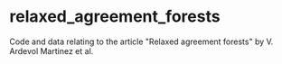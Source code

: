# relaxed_agreement_forests
Code and data relating to the article "Relaxed agreement forests" by V. Ardevol Martinez et al.
